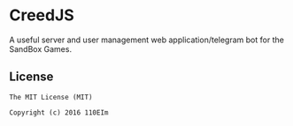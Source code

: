# CreedJS

A useful server and user management web application/telegram bot for the SandBox Games.

## License

``` license
The MIT License (MIT)

Copyright (c) 2016 110EIm
```
